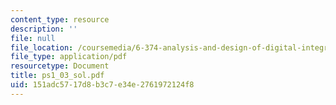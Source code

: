 ```yaml
---
content_type: resource
description: ''
file: null
file_location: /coursemedia/6-374-analysis-and-design-of-digital-integrated-circuits-fall-2003/151adc5717d8b3c7e34e2761972124f8_ps1_03_sol.pdf
file_type: application/pdf
resourcetype: Document
title: ps1_03_sol.pdf
uid: 151adc57-17d8-b3c7-e34e-2761972124f8
---
```

